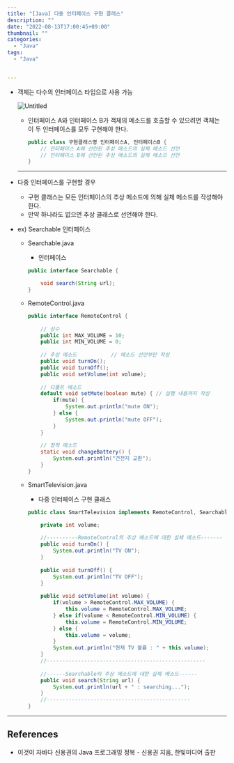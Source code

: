 ```yaml
---
title: "[Java] 다중 인터페이스 구현 클래스"
description: ""
date: "2022-08-13T17:00:45+09:00"
thumbnail: ""
categories:
  - "Java"
tags:
  - "Java"


---
```

<!--more-->

- 객체는 다수의 인터페이스 타입으로 사용 가능
    
    ![Untitled](/images/lang_java/interface/다중_인터페이스_구현_클래스/Untitled.png)
    
    - 인터페이스 A와 인터페이스 B가 객체의 메소드를 호출할 수 있으려면 객체는 이 두 인터페이스를 모두 구현해야 한다.
        
        ```java
        public class 구현클래스명 인터페이스A, 인터페이스B {
        	// 인터페이스 A에 선언된 추상 메소드의 실체 메소드 선언
        	// 인터페이스 B에 선언된 추상 메소드의 실체 메소으 선언
        }
        ```
        
    
    ---
    
- 다중 인터페이스를 구현할 경우
    - 구현 클래스는 모든 인터페이스의 추상 메소드에 의해 실체 메소드를 작성해야 한다.
    - 만약 하나라도 없으면 추상 클래스로 선언해야 한다.
- ex) Searchable 인터페이스
    - Searchable.java
        - 인터페이스
        
        ```java
        public interface Searchable {
        
        	void search(String url);
        }
        ```
        
    - RemoteControl.java
        
        ```java
        public interface RemoteControl {
        	
        	// 상수
        	public int MAX_VOLUME = 10;
        	public int MIN_VOLUME = 0;
        	
        	// 추상 메소드           // 메소드 선언부만 작성
        	public void turnOn(); 
        	public void turnOff();
        	public void setVolume(int volume);
        	
        	// 디폴트 메소드
        	default void setMute(boolean mute) { // 실행 내용까지 작성
        		if(mute) {
        			System.out.println("mute ON");
        		} else {
        			System.out.println("mute OFF");
        		}
        	}
        	
        	// 정적 메소드
        	static void changeBattery() {
        		System.out.println("건전지 교환");
        	}
        }
        ```
        
    - SmartTelevision.java
        - 다중 인터페이스 구현 클래스
        
        ```java
        public class SmartTelevision implements RemoteControl, Searchable{
        
        	private int volume;
        	
        	//----------RemoteControl의 추상 메소드에 대한 실체 메소드-------
        	public void turnOn() {
        		System.out.println("TV ON");
        	}
        	
        	public void turnOff() {
        		System.out.println("TV OFF");
        	}
        	
        	public void setVolume(int volume) {
        		if(volume > RemoteControl.MAX_VOLUME) { 
        			this.volume = RemoteControl.MAX_VOLUME; 
        		} else if(volume < RemoteControl.MIN_VOLUME) {
        			this.volume = RemoteControl.MIN_VOLUME;
        		} else {
        			this.volume = volume;
        		}
        		System.out.println("현재 TV 볼륨 : " + this.volume);
        	}
        	//---------------------------------------------------
        	
        	//------Searchable의 추상 메소드에 대한 실체 메소드------
        	public void search(String url) {
        		System.out.println(url + " : searching...");
        	}
        	//----------------------------------------------
        }
        ```
        

---

## References

- 이것이 자바다 신용권의 Java 프로그래밍 정복 - 신용권 지음, 한빛미디어 출판